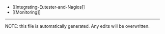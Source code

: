 * [[Integrating-Eutester-and-Nagios]]
* [[Monitoring]]


*****
NOTE: this file is automatically generated. Any edits will be overwritten.
